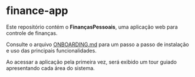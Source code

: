# finance-app

Este repositório contém o **FinançasPessoais**, uma aplicação web para controle de finanças.

Consulte o arquivo [ONBOARDING.md](ONBOARDING.md) para um passo a passo de instalação e uso das principais funcionalidades.

Ao acessar a aplicação pela primeira vez, será exibido um tour guiado apresentando cada área do sistema.
